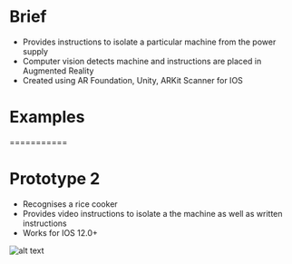 # Brief
- Provides instructions to isolate a particular machine from the power supply
- Computer vision detects machine and instructions are placed in Augmented Reality
- Created using AR Foundation, Unity, ARKit Scanner for IOS

# Examples
===========

# Prototype 2
- Recognises a rice cooker
- Provides video instructions to isolate a the machine as well as written instructions
- Works for IOS 12.0+

![alt text](https://raw.githubusercontent.com/spiyer99/ar_foundation/master/demo.gif)

